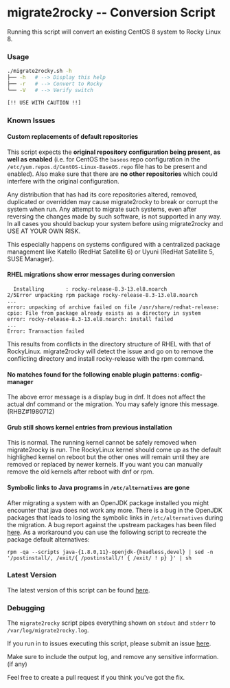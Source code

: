 migrate2rocky -- Conversion Script
===========

Running this script will convert an existing CentOS 8 system to Rocky Linux 8.

### Usage

```bash
./migrate2rocky.sh -h
├── -h   # --> Display this help
├── -r   # --> Convert to Rocky
└── -V   # --> Verify switch

[!! USE WITH CAUTION !!]
```

### Known Issues

#### Custom replacements of default repositories

This script expects the **original repository configuration being present, as well
as enabled** (i.e. for CentOS the `baseos` repo configuration in the
`/etc/yum.repos.d/CentOS-Linux-BaseOS.repo` file has to be present and enabled).
Also make sure that there are **no other repositories** which could interfere with the
original configuration.

Any distribution that has had its core repositories altered, removed, duplicated
or overridden may cause migrate2rocky to break or corrupt the system when run.
Any attempt to migrate such systems, even after reversing the changes made by such
software, is not supported in any way. In all cases you should backup your system
before using migrate2rocky and USE AT YOUR OWN RISK.

This especially happens on systems configured with a centralized package management
like Katello (RedHat Satellite 6) or Uyuni (RedHat Satellite 5, SUSE Manager).

#### RHEL migrations show error messages during conversion

```
  Installing       : rocky-release-8.3-13.el8.noarch                        2/5Error unpacking rpm package rocky-release-8.3-13.el8.noarch
...
error: unpacking of archive failed on file /usr/share/redhat-release: cpio: File from package already exists as a directory in system
error: rocky-release-8.3-13.el8.noarch: install failed
...
Error: Transaction failed
```

This results from conflicts in the directory structure of RHEL with that of
RockyLinux.  migrate2rocky will detect the issue and go on to remove the
conflicting directory and install rocky-release with the rpm command.

#### No matches found for the following enable plugin patterns: config-manager

The above error message is a display bug in dnf.  It does not affect the actual
dnf command or the migration.  You may safely ignore this message.
(RHBZ#1980712)

#### Grub still shows kernel entries from previous installation

This is normal.  The running kernel cannot be safely removed when migrate2rocky
is run.  The RockyLinux kernel should come up as the default highlighed kernel
on reboot but the other ones will remain until they are removed or replaced by
newer kernels.  If you want you can manually remove the old kernels after reboot
with dnf or rpm.

#### Symbolic links to Java programs in `/etc/alternatives` are gone

After migrating a system with an OpenJDK package installed you might encounter
that java does not work any more. There is a bug in the OpenJDK packages that
leads to losing the symbolic links in `/etc/alternatives` during the migration.
A bug report against the upstream packages has been filed
[here](https://bugzilla.redhat.com/show_bug.cgi?id=1976053).  As a workaround
you can use the following script to recreate the package default alternatives:
```
rpm -qa --scripts java-{1.8.0,11}-openjdk-{headless,devel} | sed -n '/postinstall/, /exit/{ /postinstall/! { /exit/ ! p} }' | sh
```

### Latest Version

The latest version of this script can be found [here](https://github.com/rocky-linux/rocky-tools/).

### Debugging

The `migrate2rocky` script pipes everything shown on `stdout` and `stderr` to
`/var/log/migrate2rocky.log`.

If you run in to issues executing this script, please submit an issue
[here](https://github.com/rocky-linux/rocky-tools/issues).

Make sure to include the output log, and remove any sensitive information. (if
any)

Feel free to create a pull request if you think you've got the fix.
